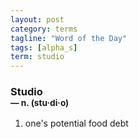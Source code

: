 ```yaml
---
layout: post
category: terms
tagline: "Word of the Day"
tags: [alpha_s]
term: studio
---
```


<h3>Studio<br/> <small>&mdash; n. (stu<span>&middot;</span>di<span>&middot;</span>o)</small></h3>
<p><ol>
<li>one's potential food debt</li>
</ol></p>
